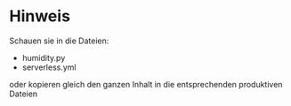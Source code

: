 # Hinweis

Schauen sie in die Dateien:
- humidity.py
- serverless.yml

oder kopieren gleich den ganzen Inhalt in die entsprechenden produktiven Dateien